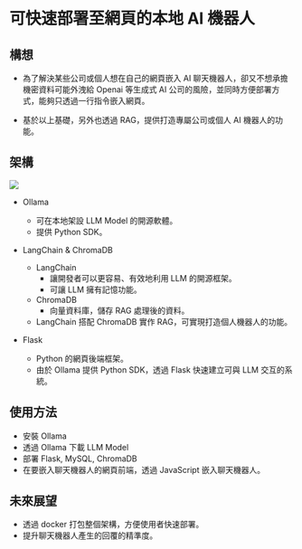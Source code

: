 <h1>可快速部署至網頁的本地 AI 機器人</h1>

<h2>構想</h2>

- 為了解決某些公司或個人想在自己的網頁嵌入 AI 聊天機器人，卻又不想承擔機密資料可能外洩給 Openai 等生成式 AI 公司的風險，並同時方便部署方式，能夠只透過一行指令嵌入網頁。

- 基於以上基礎，另外也透過 RAG，提供打造專屬公司或個人 AI 機器人的功能。

<h2>架構</h2>
 <img src="https://hackmd.io/_uploads/SJ5N8NWC0.png"/>
 
 - Ollama
   - 可在本地架設 LLM Model 的開源軟體。
   - 提供 Python SDK。
 
 - LangChain & ChromaDB
   - LangChain
     - 讓開發者可以更容易、有效地利用 LLM 的開源框架。
     - 可讓 LLM 擁有記憶功能。
   - ChromaDB
     - 向量資料庫，儲存 RAG 處理後的資料。
   - LangChain 搭配 ChromaDB 實作 RAG，可實現打造個人機器人的功能。
 - Flask
   - Python 的網頁後端框架。
   - 由於 Ollama 提供 Python SDK，透過 Flask 快速建立可與 LLM 交互的系統。

 <h2>使用方法</h2>
 
 - 安裝 Ollama
 - 透過 Ollama 下載 LLM Model
 - 部署 Flask, MySQL, ChromaDB
 - 在要嵌入聊天機器人的網頁前端，透過 JavaScript 嵌入聊天機器人。

 <h2>未來展望</h2>
 
 - 透過 docker 打包整個架構，方便使用者快速部署。
 - 提升聊天機器人產生的回覆的精準度。
